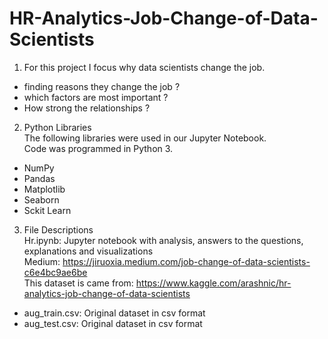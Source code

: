 # HR-Analytics-Job-Change-of-Data-Scientists
1. For this project I focus why data scientists change the job.
- finding reasons they change the job ?
- which factors are most important ?
- How strong the relationships ?

2. Python Libraries
<br>The following libraries were used in our Jupyter Notebook. 
<br>Code was programmed in Python 3.
- NumPy
- Pandas
- Matplotlib
- Seaborn
- Sckit Learn

3. File Descriptions
<br> Hr.ipynb: Jupyter notebook with analysis, answers to the questions, explanations and visualizations
<br> Medium: https://jiruoxia.medium.com/job-change-of-data-scientists-c6e4bc9ae6be
<br> This dataset is came from: https://www.kaggle.com/arashnic/hr-analytics-job-change-of-data-scientists
- aug_train.csv: Original dataset in csv format
- aug_test.csv: Original dataset in csv format 
